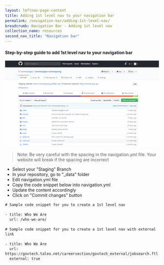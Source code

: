 ```yaml
---
layout: leftnav-page-content
title: Adding 1st level nav to your navigation bar
permalink: /navigation-bar/adding-1st-level-nav/
breadcrumb: Navigation Bar - Adding 1st level nav
collection_name: resources
second_nav_title: "Navigation bar"
---
```

#### **Step-by-step guide to add 1st level nav to your navigation bar**
![Adding first level nav](/images/resources/adding-first-level-item-to-your-navigation-bar.gif)
> Note: Be very careful with the spacing in the navigation.yml file. Your website will break if the spacing are incorrect

* Select your "Staging" Branch
* In your repository, go to "_data" folder
* Edit navigation.yml file
* Copy the code snippet below into navigation.yml
* Update the content accordingly
* Click on "Commit changes" button

```
# Sample code snippet for you to create a 1st level nav

- title: Who We Are
  url: /who-we-are/
  
# Sample code snippet for you to create a 1st level nav with external link

- title: Who We Are
  url: https://govtech.taleo.net/careersection/govtech_external/jobsearch.ftl
  external: true
```
